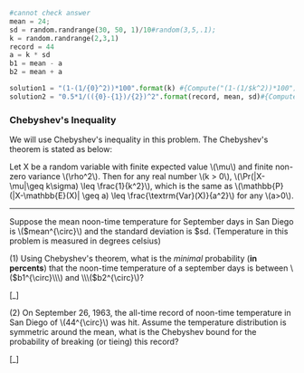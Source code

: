 ```python
#cannot check answer
mean = 24;
sd = random.randrange(30, 50, 1)/10#random(3,5,.1);
k = random.randrange(2,3,1)
record = 44
a = k * sd
b1 = mean - a
b2 = mean + a

solution1 = "(1-(1/{0}^2))*100".format(k) #{Compute("(1-(1/$k^2))*100")} %.
solution2 = "0.5*1/(({0}-{1})/{2})^2".format(record, mean, sd)#{Compute("0.5*1/(($record-$mean)/$sd)^2")}

```
### Chebyshev's Inequality ##

We will use Chebyshev's inequality in this problem. The Chebyshev's theorem is stated as below:

Let X be a random variable with finite expected value \\\(\mu\\\) and finite non-zero variance \\\(\rho^2\\\). Then for any real number \\\(k > 0\\\), \\\(\Pr(|X-\mu|\geq k\sigma) \leq \frac{1}{k^2}\\\), which is the same as \\\(\mathbb{P}(|X-\mathbb{E}(X)| \geq a) \leq \frac{\textrm{Var}(X)}{a^2}\\\) for any \\\(a>0\\\).

---

Suppose the mean noon-time temperature for September days in San Diego is \\\($mean^{\circ}\\\) and the standard deviation is $sd. (Temperature in this problem is measured in degrees celsius)

(1) Using Chebyshev's theorem, what is the *minimal* probability (**in percents**) that the noon-time temperature of a september days is between \\\($b1^{\circ}\\\) and \\\($b2^{\circ}\\\)?

[_]

(2) On September 26, 1963, the all-time record of noon-time temperature in San Diego of \\\(44^{\circ}\\\) was hit. Assume the temperature distribution is symmetric around the mean, what is the Chebyshev bound for the probability of breaking (or tieing) this record?

[_]
